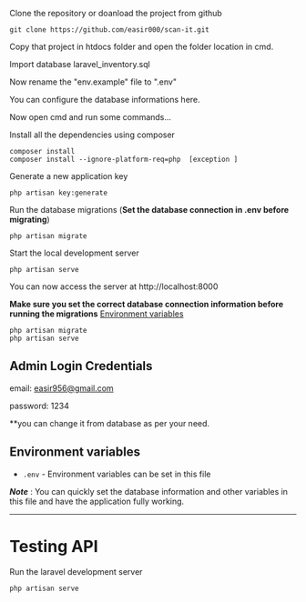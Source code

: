 

Clone the repository or doanload the project from github

    git clone https://github.com/easir000/scan-it.git

Copy that project in htdocs folder and open the folder location in cmd.

Import database laravel_inventory.sql

Now rename the "env.example" file to ".env"

You can configure the database informations here.

Now open cmd and run some commands...

Install all the dependencies using composer

    composer install
    composer install --ignore-platform-req=php  [exception ]

Generate a new application key

    php artisan key:generate

Run the database migrations (**Set the database connection in .env before migrating**)

    php artisan migrate

Start the local development server

    php artisan serve

You can now access the server at http://localhost:8000
    
**Make sure you set the correct database connection information before running the migrations** [Environment variables](#environment-variables)

    php artisan migrate
    php artisan serve
    
## Admin Login Credentials

email: easir956@gmail.com

password: 1234

**you can change it from database as per your need.


## Environment variables

- `.env` - Environment variables can be set in this file

***Note*** : You can quickly set the database information and other variables in this file and have the application fully working.

----------

# Testing API

Run the laravel development server

    php artisan serve


